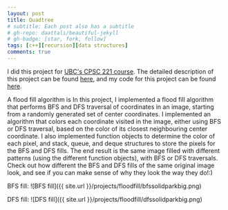 ```yaml
---
layout: post
title: Quadtree
# subtitle: Each post also has a subtitle
# gh-repo: daattali/beautiful-jekyll
# gh-badge: [star, fork, follow]
tags: [c++][recursion][data structures]
comments: true
---
```


I did this project for [UBC's CPSC 221 course](https://courses.students.ubc.ca/cs/courseschedule?pname=subjarea&tname=subj-course&dept=CPSC&course=221). The detailed description of this project can be found [here](https://www.students.cs.ubc.ca/~cs-221/2019W1/mps/p2/), and my code for this project can be found [here]().

A flood fill algorithm is
In this project, I implemented a flood fill algorithm that performs BFS and DFS traversal of coordinates in an image, starting from a randomly generated set of center coordinates.
I implemented an algorithm that colors each coordinate visited in the image, either using BFS or DFS traversal, based on the color of its closest neighbouring center coordinate. I also implemented function objects to determine the color of each pixel, and stack, queue, and deque structures to store the pixels for the BFS and DFS fills. The end result is the same image filled with different patterns (using the different function objects), with BFS or DFS traversals. Check out how different the BFS and DFS fills of the same original image look, and see if you can make sense of why they look the way they do!:)

BFS fill:
![BFS fill]({{ site.url }}/projects/floodfill/bfssolidparkbig.png)

DFS fill:
![DFS fill]({{ site.url }}/projects/floodfill/dfssolidparkbig.png)
